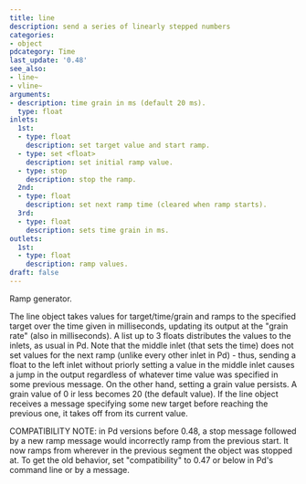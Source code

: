 ```yaml
---
title: line
description: send a series of linearly stepped numbers
categories:
- object
pdcategory: Time
last_update: '0.48'
see_also:
- line~
- vline~
arguments:
- description: time grain in ms (default 20 ms).
  type: float
inlets:
  1st:
  - type: float
    description: set target value and start ramp.
  - type: set <float>
    description: set initial ramp value.
  - type: stop
    description: stop the ramp.
  2nd:
  - type: float
    description: set next ramp time (cleared when ramp starts).
  3rd:
  - type: float
    description: sets time grain in ms.
outlets:
  1st:
  - type: float
    description: ramp values.
draft: false
---
```

Ramp generator.

The line object takes values for target/time/grain and ramps to the specified target over the time given in milliseconds,  updating its output at the "grain rate" (also in milliseconds). A list up to 3 floats distributes the values to the inlets,  as usual in Pd. Note that the middle inlet (that sets the time) does not set values for the next ramp (unlike every other inlet in Pd) - thus,  sending a float to the left inlet without priorly setting a value in the middle inlet causes a jump in the output regardless of whatever time value was specified in some previous message. On the other hand,  setting a grain value persists. A grain value of 0 ir less becomes 20 (the default value). If the line object receives a message specifying some new target before reaching the previous one,  it takes off from its current value.

COMPATIBILITY NOTE: in Pd versions before 0.48,  a stop message followed by a new ramp message would incorrectly ramp from the previous start. It now ramps from wherever in the previous segment the object was stopped at. To get the old behavior,  set "compatibility" to 0.47 or below in Pd's command line or by a message.
